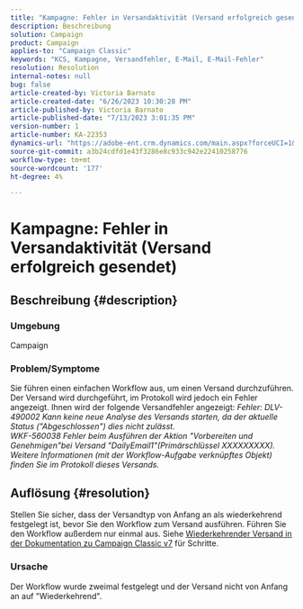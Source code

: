 ```yaml
---
title: "Kampagne: Fehler in Versandaktivität (Versand erfolgreich gesendet)"
description: Beschreibung
solution: Campaign
product: Campaign
applies-to: "Campaign Classic"
keywords: "KCS, Kampagne, Versandfehler, E-Mail, E-Mail-Fehler"
resolution: Resolution
internal-notes: null
bug: false
article-created-by: Victoria Barnato
article-created-date: "6/26/2023 10:30:28 PM"
article-published-by: Victoria Barnato
article-published-date: "7/13/2023 3:01:35 PM"
version-number: 1
article-number: KA-22353
dynamics-url: "https://adobe-ent.crm.dynamics.com/main.aspx?forceUCI=1&pagetype=entityrecord&etn=knowledgearticle&id=bebccf09-7114-ee11-8f6e-6045bd006239"
source-git-commit: a3b24cdfd1e43f3286e8c933c942e22410258776
workflow-type: tm+mt
source-wordcount: '177'
ht-degree: 4%

---
```


# Kampagne: Fehler in Versandaktivität (Versand erfolgreich gesendet)

## Beschreibung {#description}


### Umgebung

Campaign

### Problem/Symptome

Sie führen einen einfachen Workflow aus, um einen Versand durchzuführen. Der Versand wird durchgeführt, im Protokoll wird jedoch ein Fehler angezeigt. Ihnen wird der folgende Versandfehler angezeigt:
*Fehler: DLV-490002 Kann keine neue Analyse des Versands starten, da der aktuelle Status (&quot;Abgeschlossen&quot;) dies nicht zulässt.
<br>WKF-560038 Fehler beim Ausführen der Aktion &quot;Vorbereiten und Genehmigen&quot;bei Versand &quot;DailyEmail1&quot;(Primärschlüssel XXXXXXXXX). Weitere Informationen (mit der Workflow-Aufgabe verknüpftes Objekt) finden Sie im Protokoll dieses Versands.*


## Auflösung {#resolution}


Stellen Sie sicher, dass der Versandtyp von Anfang an als wiederkehrend festgelegt ist, bevor Sie den Workflow zum Versand ausführen. Führen Sie den Workflow außerdem nur einmal aus. Siehe [Wiederkehrender Versand in der Dokumentation zu Campaign Classic v7](https://experienceleague.adobe.com/docs/campaign-classic/using/automating-with-workflows/action-activities/recurring-delivery.html?lang=en) für Schritte.

### Ursache

Der Workflow wurde zweimal festgelegt und der Versand nicht von Anfang an auf &quot;Wiederkehrend&quot;.
